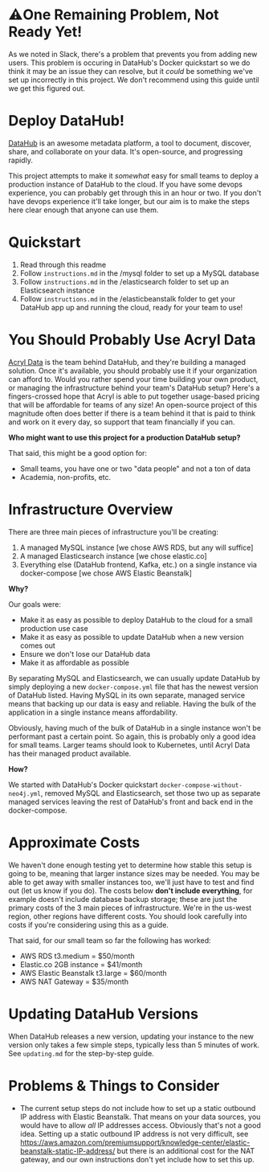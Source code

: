 # ⚠️One Remaining Problem, Not Ready Yet!

As we noted in Slack, there's a problem that prevents you from adding new users. This problem is occuring in DataHub's Docker quickstart so we do think it may be an issue they can resolve, but it *could* be something we've set up incorrectly in this project. We don't recommend using this guide until we get this figured out.

# Deploy DataHub!
[DataHub](https://datahubproject.io/) is an awesome metadata platform, a tool to document, discover, share, and collaborate on your data. It's open-source, and progressing rapidly.

This project attempts to make it *somewhat* easy for small teams to deploy a production instance of DataHub to the cloud. If you have some devops experience, you can probably get through this in an hour or two. If you don't have devops experience it'll take longer, but our aim is to make the steps here clear enough that anyone can use them.

# Quickstart
1. Read through this readme
2. Follow `instructions.md` in the /mysql folder to set up a MySQL database
3. Follow `instructions.md` in the /elasticsearch folder to set up an Elasticsearch instance
4. Follow `instructions.md` in the /elasticbeanstalk folder to get your DataHub app up and running the cloud, ready for your team to use!

# You Should Probably Use Acryl Data
[Acryl Data](https://www.acryldata.io/) is the team behind DataHub, and they're building a managed solution. Once it's available, you should probably use it if your organization can afford to. Would you rather spend your time building your own product, or managing the infrastructure behind your team's DataHub setup? Here's a fingers-crossed hope that Acryl is able to put together usage-based pricing that will be affordable for teams of any size! An open-source project of this magnitude often does better if there is a team behind it that is paid to think and work on it every day, so support that team financially if you can. 

**Who might want to use this project for a production DataHub setup?**

That said, this might be a good option for:
- Small teams, you have one or two "data people" and not a ton of data
- Academia, non-profits, etc.

# Infrastructure Overview

There are three main pieces of infrastructure you'll be creating:

1. A managed MySQL instance [we chose AWS RDS, but any will suffice]
2. A managed Elasticsearch instance [we chose elastic.co]
3. Everything else (DataHub frontend, Kafka, etc.) on a single instance via docker-compose [we chose AWS Elastic Beanstalk]

**Why?**

Our goals were:
- Make it as easy as possible to deploy DataHub to the cloud for a small production use case
- Make it as easy as possible to update DataHub when a new version comes out
- Ensure we don't lose our DataHub data
- Make it as affordable as possible

By separating MySQL and Elasticsearch, we can usually update DataHub by simply deploying a new `docker-compose.yml` file that has the newest version of DataHub listed. Having MySQL in its own separate, managed service means that backing up our data is easy and reliable. Having the bulk of the application in a single instance means affordability.

Obviously, having much of the bulk of DataHub in a single instance won't be performant past a certain point. So again, this is probably only a good idea for small teams. Larger teams should look to Kubernetes, until Acryl Data has their managed product available.

**How?**

We started with DataHub's Docker quickstart `docker-compose-without-neo4j.yml`, removed MySQL and Elasticsearch, set those two up as separate managed services leaving the rest of DataHub's front and back end in the docker-compose.

# Approximate Costs

We haven't done enough testing yet to determine how stable this setup is going to be, meaning that larger instance sizes may be needed. You may be able to get away with smaller instances too, we'll just have to test and find out (let us know if you do). The costs below **don't include everything**, for example doesn't include database backup storage; these are just the primary costs of the 3 main pieces of infrastructure. We're in the us-west region, other regions have different costs. You should look carefully into costs if you're considering using this as a guide.

That said, for our small team so far the following has worked:

- AWS RDS t3.medium = $50/month
- Elastic.co 2GB instance = $41/month
- AWS Elastic Beanstalk t3.large = $60/month
- AWS NAT Gateway = $35/month

# Updating DataHub Versions

When DataHub releases a new version, updating your instance to the new version only takes a few simple steps, typically less than 5 minutes of work. See `updating.md` for the step-by-step guide.

# Problems & Things to Consider

- The current setup steps do not include how to set up a static outbound IP address with Elastic Beanstalk. That means on your data sources, you would have to allow *all* IP addresses access. Obviously that's not a good idea. Setting up a static outbound IP address is not very difficult, see https://aws.amazon.com/premiumsupport/knowledge-center/elastic-beanstalk-static-IP-address/ but there is an additional cost for the NAT gateway, and our own instructions don't yet include how to set this up.
